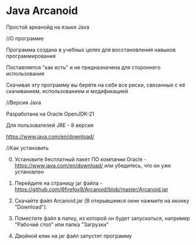 # Java Arcanoid

Простой арканойд на языке Java

//О программе

Программа создана в учебных целях для восстановления навыков программирования

Поставляется "как есть" и не предназначена для стороннего использования

Скачивая эту программу вы берёте на себя все риски, связанные с её скачиванием, использованием и модификацией

//Версия Java

Разработана на Oracle OpenJDK-21

Для пользователей JRE - 8 версия

https://www.java.com/en/download/

//Как установить

0) Установите бесплатный пакет ПО компании Oracle - https://www.java.com/en/download/ или убедитесь, что он уже установлен

1) Перейдите на страницу jar файла - https://github.com/6firefox9/Arcanoid/blob/master/Arcanoid.jar

2) Скачайте файл Arcanoid.jar (В открывшемся окне нажмите на иконку "Download").

3) Поместите файл в папку, из которой он будет запускаться, например "Рабочий стол" или папка "Загрузки"

4) Двойной клик на jar файл запустит программу
